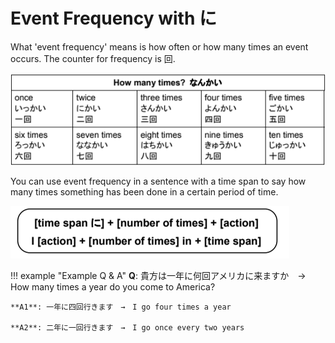 # Event Frequency with に

What 'event frequency' means is how often or how many times an event occurs. The counter for frequency is 回.

![回-freq-counter](../../../assets/images/figures/回-freq-counter.png)

You can use event frequency in a sentence with a time span to say how many times something has been done in a certain period of time.

![に-frequency](../../../assets/images/figures/に-frequency.png)

!!! example "Example Q & A"
    **Q**: 貴方は一年に何回アメリカに来ますか　→　How many times a year do you come to America?  
    
    **A1**: 一年に四回行きます　→　I go four times a year
    
    **A2**: 二年に一回行きます　→　I go once every two years

